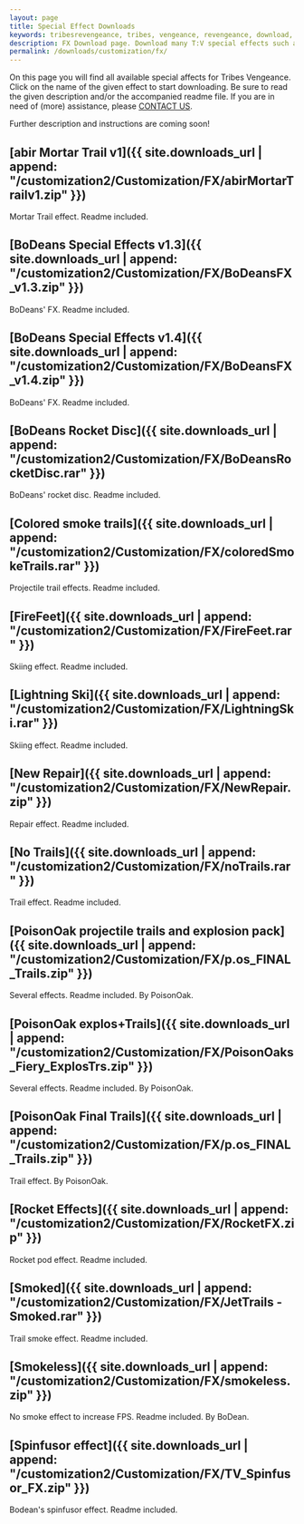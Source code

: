 ```yaml
---
layout: page
title: Special Effect Downloads
keywords: tribesrevengeance, tribes, vengeance, revengeance, download, special, effect, fx, trail, explosion, smoke
description: FX Download page. Download many T:V special effects such as trails, explosions and much more!
permalink: /downloads/customization/fx/
---
```


On this page you will find all available special affects for Tribes Vengeance. Click on the name of the given effect to start downloading. Be sure to read the given description and/or the accompanied readme file. If you are in need of (more) assistance, please [CONTACT US](/contact).

Further description and instructions are coming soon!

  
  

## [abir Mortar Trail v1]({{ site.downloads_url | append: "/customization2/Customization/FX/abirMortarTrailv1.zip" }})

Mortar Trail effect. Readme included.

  
  

## [BoDeans Special Effects v1.3]({{ site.downloads_url | append: "/customization2/Customization/FX/BoDeansFX_v1.3.zip" }})

BoDeans' FX. Readme included.

  
  

## [BoDeans Special Effects v1.4]({{ site.downloads_url | append: "/customization2/Customization/FX/BoDeansFX_v1.4.zip" }})

BoDeans' FX. Readme included.

  
  

## [BoDeans Rocket Disc]({{ site.downloads_url | append: "/customization2/Customization/FX/BoDeansRocketDisc.rar" }})

BoDeans' rocket disc. Readme included.

  
  

## [Colored smoke trails]({{ site.downloads_url | append: "/customization2/Customization/FX/coloredSmokeTrails.rar" }})

Projectile trail effects. Readme included.

  
  

## [FireFeet]({{ site.downloads_url | append: "/customization2/Customization/FX/FireFeet.rar" }})

Skiing effect. Readme included.

  
  

## [Lightning Ski]({{ site.downloads_url | append: "/customization2/Customization/FX/LightningSki.rar" }})

Skiing effect. Readme included.

  
  

## [New Repair]({{ site.downloads_url | append: "/customization2/Customization/FX/NewRepair.zip" }})

Repair effect. Readme included.

  
  

## [No Trails]({{ site.downloads_url | append: "/customization2/Customization/FX/noTrails.rar" }})

Trail effect. Readme included.

  
  

## [PoisonOak projectile trails and explosion pack]({{ site.downloads_url | append: "/customization2/Customization/FX/p.os_FINAL_Trails.zip" }})

Several effects. Readme included. By PoisonOak.

  
  

## [PoisonOak explos+Trails]({{ site.downloads_url | append: "/customization2/Customization/FX/PoisonOaks_Fiery_ExplosTrs.zip" }})

Several effects. Readme included. By PoisonOak.

  
  

## [PoisonOak Final Trails]({{ site.downloads_url | append: "/customization2/Customization/FX/p.os_FINAL_Trails.zip" }})

Trail effect. By PoisonOak.

  
  

## [Rocket Effects]({{ site.downloads_url | append: "/customization2/Customization/FX/RocketFX.zip" }})

Rocket pod effect. Readme included.

  
  

## [Smoked]({{ site.downloads_url | append: "/customization2/Customization/FX/JetTrails - Smoked.rar" }})

Trail smoke effect. Readme included.

  
  

## [Smokeless]({{ site.downloads_url | append: "/customization2/Customization/FX/smokeless.zip" }})

No smoke effect to increase FPS. Readme included. By BoDean.

  
  

## [Spinfusor effect]({{ site.downloads_url | append: "/customization2/Customization/FX/TV_Spinfusor_FX.zip" }})

Bodean's spinfusor effect. Readme included.
